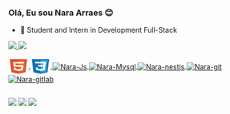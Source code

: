 ### Olá, Eu sou Nara Arraes 😊


- 🔭 Student and Intern in Development Full-Stack

<div>
  <a href="https://github.com/NaraArraes">
  <img height="180em" src="https://github-readme-stats.vercel.app/api?username=NaraArraes&show_icons=true&theme=chartreuse-dark&include_all_commits=true&count_private=true"/>
      <img height="130em" src="https://github-readme-stats.vercel.app/api/top-langs/?username=NaraArraes&layout=compact&langs_count=7&theme=chartreuse-dark"/>

</div>

  <div style="display: inline_block"><br>
  <img align="center" alt="Nara-HTML" height="30" width="40" src="https://raw.githubusercontent.com/devicons/devicon/master/icons/html5/html5-original.svg">
  <img align="center" alt="Nara-CSS" height="30" width="40" src="https://raw.githubusercontent.com/devicons/devicon/master/icons/css3/css3-original.svg">
  <img align="center" alt="Nara-Js" height="30" width="40" src="https://cdn.jsdelivr.net/gh/devicons/devicon/icons/javascript/javascript-original.svg">
  <img align="center" alt="Nara-Mysql" height="30" width="40" src="https://cdn.jsdelivr.net/gh/devicons/devicon/icons/mysql/mysql-original-wordmark.svg">
  <img align="center" alt="Nara-nestjs" height="30" width="40" src="https://cdn.jsdelivr.net/gh/devicons/devicon/icons/nestjs/nestjs-plain.svg">
  <img align="center" alt="Nara-git" height="30" width="40" src="https://cdn.jsdelivr.net/gh/devicons/devicon/icons/git/git-original.svg" />
  <img align="center" alt="Nara-gitlab" height="30" width="40" src="https://cdn.jsdelivr.net/gh/devicons/devicon/icons/gitlab/gitlab-original.svg" />


    
 
</div>
  
  ##
<div> 
 
  <a href="https://www.instagram.com/nara_arraes_/" target="_blank"><img src="https://img.shields.io/badge/-Instagram-%23E4405F?style=for-the-badge&logo=instagram&logoColor=white" target="_blank"></a>
  <a href = "mailto:naramarinho07@gmail.com"><img src="https://img.shields.io/badge/-Gmail-%23333?style=for-the-badge&logo=gmail&logoColor=white" target="_blank"></a>
  <a href="https://www.linkedin.com/in/nara-arraes-007874199/" target="_blank"><img src="https://img.shields.io/badge/-LinkedIn-%230077B5?style=for-the-badge&logo=linkedin&logoColor=white" target="_blank"></a> 
   
 
 
</div>
